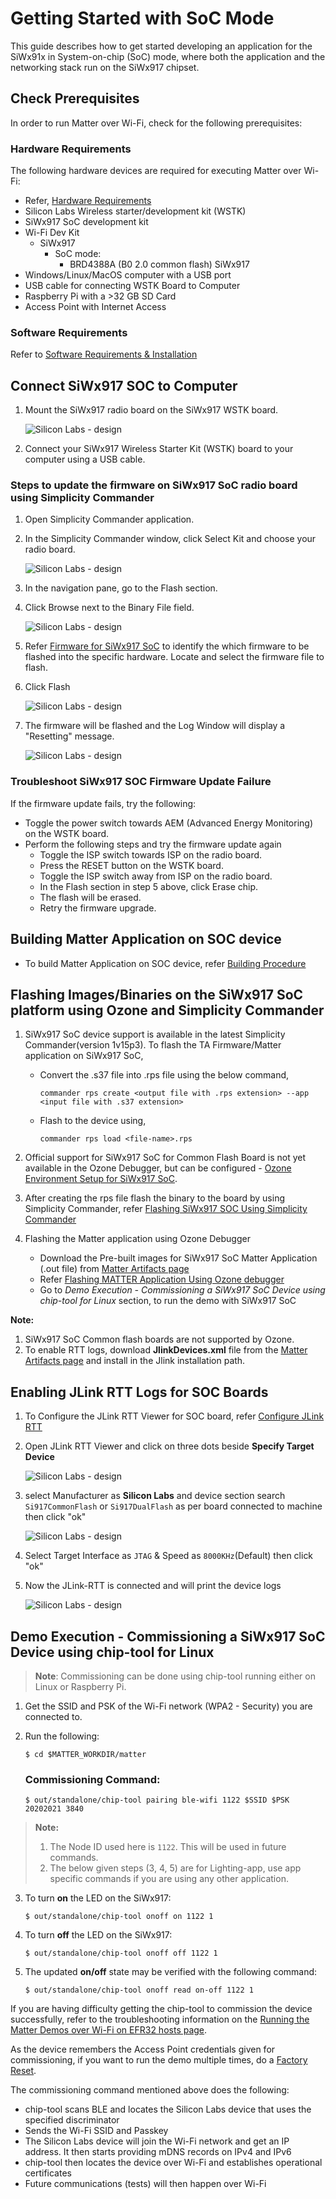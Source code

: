 # Getting Started with SoC Mode

This guide describes how to get started developing an application for the SiWx91x in System-on-chip (SoC) mode, where both the application and the networking stack run on the SiWx917 chipset.

## Check Prerequisites

In order to run Matter over Wi-Fi, check for the following prerequisites:

### Hardware Requirements

The following hardware devices are required for executing Matter over Wi-Fi:
 - Refer, [Hardware Requirements](../general/HARDWARE_REQUIREMENTS.md#matter-over-wi-fi-accessory-device-requirements-for-soc-mode)
- Silicon Labs Wireless starter/development kit (WSTK)
- SiWx917 SoC development kit
- Wi-Fi Dev Kit
  - SiWx917
    - SoC mode:
      - BRD4388A (B0 2.0 common flash)
             SiWx917
- Windows/Linux/MacOS computer with a USB port
- USB cable for connecting WSTK Board to Computer
- Raspberry Pi with a >32 GB SD Card
- Access Point with Internet Access

### Software Requirements

Refer to [Software Requirements & Installation ](../general/SOFTWARE_REQUIREMENTS.md)

## Connect SiWx917 SOC to Computer

1. Mount the SiWx917 radio board on the SiWx917 WSTK board.
    
   ![Silicon Labs - design](./images/mount-soc.png)
    
2. Connect your SiWx917 Wireless Starter Kit (WSTK) board to your computer using a USB cable.

### Steps to update the firmware on SiWx917 SoC radio board using Simplicity Commander

1. Open Simplicity Commander application.

3. In the Simplicity Commander window, click Select Kit and choose your radio board.

   ![Silicon Labs - design](./images/commander-select-board.png)

4. In the navigation pane, go to the Flash section.

5. Click Browse next to the Binary File field.
   
   ![Silicon Labs - design](./images/select-flash-option-in-commander.png)

6. Refer [Firmware for SiWx917 SoC](../general/ARTIFACTS.md#siwx917-firmware-for-siwx917-soc) to identify the which firmware to be flashed into the specific hardware. Locate and select the firmware file to flash.  

7. Click Flash

   ![Silicon Labs - design](./images/commander-click-flash-button.png)

8. The firmware will be flashed and the Log Window will display a "Resetting" message.

   ![Silicon Labs - design](./images/commander-flash-success.png)

### Troubleshoot SiWx917 SOC Firmware Update Failure
If the firmware update fails, try the following:
  - Toggle the power switch towards AEM (Advanced Energy Monitoring) on the WSTK board.
  - Perform the following steps and try the firmware update again
     - Toggle the ISP switch towards ISP on the radio board.
     - Press the RESET button on the WSTK board.
     - Toggle the ISP switch away from ISP on the radio board.
     - In the Flash section in step 5 above, click Erase chip.
     - The flash will be erased.
     - Retry the firmware upgrade.


## Building Matter Application on SOC device
- To build Matter Application on SOC device, refer [Building Procedure](./SW_SETUP.md)

## Flashing Images/Binaries on the SiWx917 SoC platform using Ozone and Simplicity Commander

1. SiWx917 SoC device support is available in the latest Simplicity Commander(version 1v15p3). To flash the TA Firmware/Matter application on SiWx917 SoC,
    - Convert the .s37 file into .rps file using the below command,
         
      ```shell
      commander rps create <output file with .rps extension> --app <input file with .s37 extension>
      ```

    - Flash to the device using,          
    
      ```shell
      commander rps load <file-name>.rps
      ```

2. Official support for SiWx917 SoC for Common Flash Board is not yet available in the Ozone Debugger, but can be configured - [Ozone Environment Setup for SiWx917 SoC](SiWx917_Enablement_For_Ozone.md).

3. After creating the rps file flash the binary to the board by using Simplicity Commander, refer [Flashing SiWx917 SOC Using Simplicity Commander](../general/FLASHING_USING_COMMANDER.md#flashing-the-siwx917-soc-matter-pre-built-binary-using-simplicity-commander)

4. Flashing the Matter application using Ozone Debugger

   - Download the Pre-built images for SiWx917 SoC Matter Application (.out file) from [Matter Artifacts page](../general/ARTIFACTS.md)
   - Refer [Flashing MATTER Application Using Ozone debugger](./SiWx917_Enablement_For_Ozone.md)
   - Go to *Demo Execution - Commissioning a SiWx917 SoC Device using chip-tool for Linux* section, to run the demo with SiWx917 SoC

**Note:**
1. SiWx917 SoC Common flash boards are not supported by Ozone.
2. To enable RTT logs, download **JlinkDevices.xml** file from the [Matter Artifacts page](../general/ARTIFACTS.md) and install in the Jlink installation path.
 
## Enabling JLink RTT Logs for SOC Boards
1. To Configure the JLink RTT Viewer for SOC board, refer [Configure JLink RTT](./SiWx917_Enablement_For_Ozone.md#steps-to-configure-the-siwx917-soc-on-the-jlink-rtt-logging-and-ozone-debugger)

2. Open JLink RTT Viewer and click on three dots beside **Specify Target Device**

   ![Silicon Labs - design](./images/jlink-rtt-soc-selection.png)

3. select Manufacturer as **Silicon Labs** and device section search `Si917CommonFlash` or `Si917DualFlash` as per board connected to machine then click "ok" 

   ![Silicon Labs - design](./images/jlink-rtt-soc-board-selection.png)

4. Select Target Interface as `JTAG` & Speed as `8000KHz`(Default) then click "ok"

5. Now the JLink-RTT is connected and will print the device logs
   
   ![Silicon Labs - design](./images/jlink-rtt-connected-logs.png)

## Demo Execution - Commissioning a SiWx917 SoC Device using chip-tool for Linux

> **Note**: Commissioning can be done using chip-tool running either on Linux or Raspberry Pi.

1. Get the SSID and PSK of the Wi-Fi network (WPA2 - Security) you are connected to.

2. Run the following:

    ```shell
    $ cd $MATTER_WORKDIR/matter
    ```

    ### Commissioning Command:

    ```shell
    $ out/standalone/chip-tool pairing ble-wifi 1122 $SSID $PSK 20202021 3840
    ```

> **Note:**
>    1. The Node ID used here is `1122`. This will be used in future commands.
>    2. The below given steps (3, 4, 5) are for Lighting-app, use app specific commands if you are using any other application.

3. To turn **on** the LED on the SiWx917:
    ```shell
    $ out/standalone/chip-tool onoff on 1122 1
    ```

4. To turn **off** the LED on the SiWx917:
    ```shell
    $ out/standalone/chip-tool onoff off 1122 1
    ```

5. The updated **on/off** state may be verified with the following command:
    ```shell
    $ out/standalone/chip-tool onoff read on-off 1122 1
    ```

If you are having difficulty getting the chip-tool to commission the device
successfully, refer to the troubleshooting information on the 
[Running the Matter Demos over Wi-Fi on EFR32 hosts page](./RUN_DEMO.md).

As the device remembers the Access Point credentials given for commissioning, if
you want to run the demo multiple times, do a [Factory Reset](./SiWx917_Enablement_For_Ozone.md#siwx917-soc-factory-reset).

The commissioning command mentioned above does the following:

- chip-tool scans BLE and locates the Silicon Labs device that uses the specified discriminator
- Sends the Wi-Fi SSID and Passkey
- The Silicon Labs device will join the Wi-Fi network and get an IP address.
It then starts providing mDNS records on IPv4 and IPv6
- chip-tool then locates the device over Wi-Fi and establishes operational certificates
- Future communications (tests) will then happen over Wi-Fi
